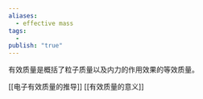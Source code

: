 ```yaml
---
aliases:
  - effective mass
tags:
  - 
publish: "true"
---
```

有效质量是概括了粒子质量以及内力的作用效果的等效质量。

[[电子有效质量的推导]]
[[有效质量的意义]]
